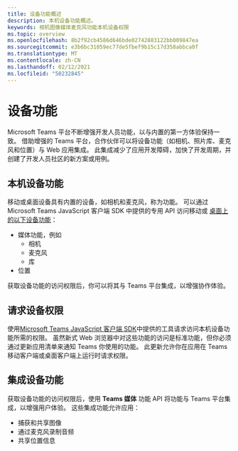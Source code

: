 ```yaml
---
title: 设备功能概述
description: 本机设备功能概述。
keywords: 相机图像媒体麦克风功能本机设备权限
ms.topic: overview
ms.openlocfilehash: 8b2f92cb4586d646bde02742883122bb009847ea
ms.sourcegitcommit: e3b6bc31059ec77de5fbef9b15c17d358abbca0f
ms.translationtype: MT
ms.contentlocale: zh-CN
ms.lasthandoff: 02/12/2021
ms.locfileid: "50232845"
---
```

# <a name="device-capabilities"></a>设备功能 

Microsoft Teams 平台不断增强开发人员功能，以与内置的第一方体验保持一致。 借助增强的 Teams 平台，合作伙伴可以将设备功能（如相机、照片库、麦克风和位置）与 Web 应用集成。 此集成减少了应用开发障碍，加快了开发周期，并创建了开发人员社区的新方案或用例。

## <a name="native-device-capabilities"></a>本机设备功能

移动或桌面设备具有内置的设备，如相机和麦克风，称为功能。 可以通过 Microsoft Teams JavaScript 客户端 SDK 中提供的专用 API 访问移动或 [桌面上的以下设备功能](/javascript/api/overview/msteams-client?view=msteams-client-js-latest&preserve-view=true)：
* 媒体功能，例如
    * 相机
    * 麦克风
    * 库
* 位置

获取设备功能的访问权限后，你可以将其与 Teams 平台集成，以增强协作体验。 

## <a name="request-device-permissions"></a>请求设备权限

使用[Microsoft Teams JavaScript 客户端 SDK](/javascript/api/overview/msteams-client?view=msteams-client-js-latest&preserve-view=true)中提供[](native-device-permissions.md)的工具请求访问本机设备功能所需的权限。 虽然新式 Web 浏览器中对这些功能的访问是标准功能，但你必须通过更新应用清单来通知 Teams 你使用的功能。 此更新允许你在应用在 Teams 移动客户端或桌面客户端上运行时请求权限。
 
 ## <a name="integrate-device-capabilities"></a>集成设备功能

获取设备功能的访问权限后，使用 **Teams 媒体** 功能 API [](mobile-camera-image-permissions.md)将功能与 Teams 平台集成，以增强用户体验。 这些集成功能允许应用：

* 捕获和共享图像
* 通过麦克风录制音频
* 共享位置信息


